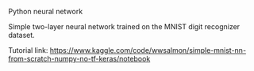 Python neural network

Simple two-layer neural network trained on the MNIST digit recognizer dataset. 


Tutorial link: https://www.kaggle.com/code/wwsalmon/simple-mnist-nn-from-scratch-numpy-no-tf-keras/notebook
